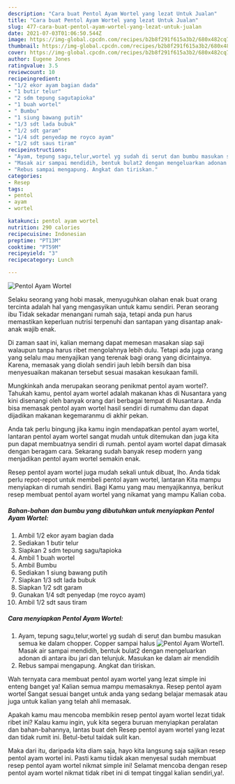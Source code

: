 ```yaml
---
description: "Cara buat Pentol Ayam Wortel yang lezat Untuk Jualan"
title: "Cara buat Pentol Ayam Wortel yang lezat Untuk Jualan"
slug: 477-cara-buat-pentol-ayam-wortel-yang-lezat-untuk-jualan
date: 2021-07-03T01:06:50.544Z
image: https://img-global.cpcdn.com/recipes/b2b8f291f615a3b2/680x482cq70/pentol-ayam-wortel-foto-resep-utama.jpg
thumbnail: https://img-global.cpcdn.com/recipes/b2b8f291f615a3b2/680x482cq70/pentol-ayam-wortel-foto-resep-utama.jpg
cover: https://img-global.cpcdn.com/recipes/b2b8f291f615a3b2/680x482cq70/pentol-ayam-wortel-foto-resep-utama.jpg
author: Eugene Jones
ratingvalue: 3.5
reviewcount: 10
recipeingredient:
- "1/2 ekor ayam bagian dada"
- "1 butir telur"
- "2 sdm tepung sagutapioka"
- "1 buah wortel"
- " Bumbu"
- "1 siung bawang putih"
- "1/3 sdt lada bubuk"
- "1/2 sdt garam"
- "1/4 sdt penyedap me royco ayam"
- "1/2 sdt saus tiram"
recipeinstructions:
- "Ayam, tepung sagu,telur,wortel yg sudah di serut dan bumbu masukan semua ke dalam chopper. Copper sampai halus"
- "Masak air sampai mendidih, bentuk bulat2 dengan mengeluarkan adonan di antara ibu jari dan telunjuk. Masukan ke dalam air mendidih"
- "Rebus sampai mengapung. Angkat dan tiriskan."
categories:
- Resep
tags:
- pentol
- ayam
- wortel

katakunci: pentol ayam wortel 
nutrition: 290 calories
recipecuisine: Indonesian
preptime: "PT13M"
cooktime: "PT59M"
recipeyield: "3"
recipecategory: Lunch

---
```



![Pentol Ayam Wortel](https://img-global.cpcdn.com/recipes/b2b8f291f615a3b2/680x482cq70/pentol-ayam-wortel-foto-resep-utama.jpg)

Selaku seorang yang hobi masak, menyuguhkan olahan enak buat orang tercinta adalah hal yang mengasyikan untuk kamu sendiri. Peran seorang ibu Tidak sekadar menangani rumah saja, tetapi anda pun harus memastikan keperluan nutrisi terpenuhi dan santapan yang disantap anak-anak wajib enak.

Di zaman  saat ini, kalian memang dapat memesan masakan siap saji walaupun tanpa harus ribet mengolahnya lebih dulu. Tetapi ada juga orang yang selalu mau menyajikan yang terenak bagi orang yang dicintainya. Karena, memasak yang diolah sendiri jauh lebih bersih dan bisa menyesuaikan makanan tersebut sesuai masakan kesukaan famili. 



Mungkinkah anda merupakan seorang penikmat pentol ayam wortel?. Tahukah kamu, pentol ayam wortel adalah makanan khas di Nusantara yang kini disenangi oleh banyak orang dari berbagai tempat di Nusantara. Anda bisa memasak pentol ayam wortel hasil sendiri di rumahmu dan dapat dijadikan makanan kegemaranmu di akhir pekan.

Anda tak perlu bingung jika kamu ingin mendapatkan pentol ayam wortel, lantaran pentol ayam wortel sangat mudah untuk ditemukan dan juga kita pun dapat membuatnya sendiri di rumah. pentol ayam wortel dapat dimasak dengan beragam cara. Sekarang sudah banyak resep modern yang menjadikan pentol ayam wortel semakin enak.

Resep pentol ayam wortel juga mudah sekali untuk dibuat, lho. Anda tidak perlu repot-repot untuk membeli pentol ayam wortel, lantaran Kita mampu menyiapkan di rumah sendiri. Bagi Kamu yang mau menyajikannya, berikut resep membuat pentol ayam wortel yang nikamat yang mampu Kalian coba.

<!--inarticleads1-->

##### Bahan-bahan dan bumbu yang dibutuhkan untuk menyiapkan Pentol Ayam Wortel:

1. Ambil 1/2 ekor ayam bagian dada
1. Sediakan 1 butir telur
1. Siapkan 2 sdm tepung sagu/tapioka
1. Ambil 1 buah wortel
1. Ambil  Bumbu
1. Sediakan 1 siung bawang putih
1. Siapkan 1/3 sdt lada bubuk
1. Siapkan 1/2 sdt garam
1. Gunakan 1/4 sdt penyedap (me royco ayam)
1. Ambil 1/2 sdt saus tiram




<!--inarticleads2-->

##### Cara menyiapkan Pentol Ayam Wortel:

1. Ayam, tepung sagu,telur,wortel yg sudah di serut dan bumbu masukan semua ke dalam chopper. Copper sampai halus
<img src="https://img-global.cpcdn.com/steps/bcbb9f55a8a3c5b1/160x128cq70/pentol-ayam-wortel-langkah-memasak-1-foto.jpg" alt="Pentol Ayam Wortel">1. Masak air sampai mendidih, bentuk bulat2 dengan mengeluarkan adonan di antara ibu jari dan telunjuk. Masukan ke dalam air mendidih
1. Rebus sampai mengapung. Angkat dan tiriskan.




Wah ternyata cara membuat pentol ayam wortel yang lezat simple ini enteng banget ya! Kalian semua mampu memasaknya. Resep pentol ayam wortel Sangat sesuai banget untuk anda yang sedang belajar memasak atau juga untuk kalian yang telah ahli memasak.

Apakah kamu mau mencoba membikin resep pentol ayam wortel lezat tidak ribet ini? Kalau kamu ingin, yuk kita segera buruan menyiapkan peralatan dan bahan-bahannya, lantas buat deh Resep pentol ayam wortel yang lezat dan tidak rumit ini. Betul-betul taidak sulit kan. 

Maka dari itu, daripada kita diam saja, hayo kita langsung saja sajikan resep pentol ayam wortel ini. Pasti kamu tiidak akan menyesal sudah membuat resep pentol ayam wortel nikmat simple ini! Selamat mencoba dengan resep pentol ayam wortel nikmat tidak ribet ini di tempat tinggal kalian sendiri,ya!.

